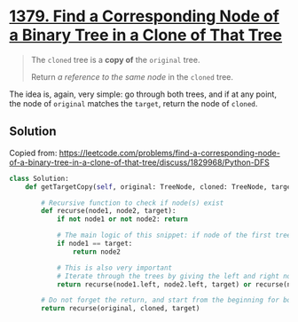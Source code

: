 # [1379. Find a Corresponding Node of a Binary Tree in a Clone of That Tree](https://leetcode.com/problems/find-a-corresponding-node-of-a-binary-tree-in-a-clone-of-that-tree/)

> The `cloned` tree is a **copy of** the `original` tree.
>
> Return *a reference to the same node* in the `cloned` tree.

The idea is, again, very simple: go through both trees, and if at any point, the node of `original` matches the `target`, return the node of `cloned`.

## Solution

Copied from: https://leetcode.com/problems/find-a-corresponding-node-of-a-binary-tree-in-a-clone-of-that-tree/discuss/1829968/Python-DFS

```python
class Solution:
    def getTargetCopy(self, original: TreeNode, cloned: TreeNode, target: TreeNode) -> TreeNode:

        # Recursive function to check if node(s) exist
        def recurse(node1, node2, target):
            if not node1 or not node2: return

            # The main logic of this snippet: if node of the first tree matches target, return node of tree 2
            if node1 == target:
                return node2

            # This is also very important
            # Iterate through the trees by giving the left and right nodes of the current nodes as input to the recursive function
            return recurse(node1.left, node2.left, target) or recurse(node1.right, node2.right, target)

        # Do not forget the return, and start from the beginning for both trees
        return recurse(original, cloned, target)
```
